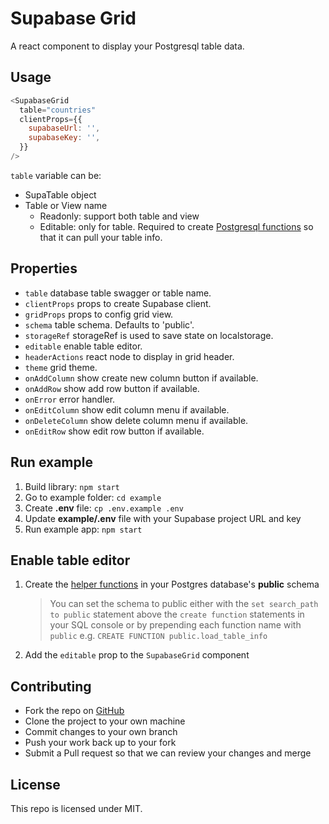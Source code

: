 # Supabase Grid

A react component to display your Postgresql table data.

## Usage

```js
<SupabaseGrid
  table="countries"
  clientProps={{
    supabaseUrl: '',
    supabaseKey: '',
  }}
/>
```

`table` variable can be:

- SupaTable object
- Table or View name
  - Readonly: support both table and view
  - Editable: only for table. Required to create [Postgresql functions](FUNCTIONS.md) so that it can pull your table info.

## Properties

- `table` database table swagger or table name.
- `clientProps` props to create Supabase client.
- `gridProps` props to config grid view.
- `schema` table schema. Defaults to 'public'.
- `storageRef` storageRef is used to save state on localstorage.
- `editable` enable table editor.
- `headerActions` react node to display in grid header.
- `theme` grid theme.
- `onAddColumn` show create new column button if available.
- `onAddRow` show add row button if available.
- `onError` error handler.
- `onEditColumn` show edit column menu if available.
- `onDeleteColumn` show delete column menu if available.
- `onEditRow` show edit row button if available.

## Run example

1. Build library: `npm start`
2. Go to example folder: `cd example`
3. Create **.env** file: `cp .env.example .env`
4. Update **example/.env** file with your Supabase project URL and key
5. Run example app: `npm start`

## Enable table editor

1. Create the [helper functions](https://github.com/supabase/grid/blob/develop/FUNCTIONS.md) in your Postgres database's **public** schema
   > You can set the schema to public either with the `set search_path to public` statement above the
   > `create function` statements in your SQL console or
   > by prepending each function name with `public` e.g. `CREATE FUNCTION public.load_table_info`
2. Add the `editable` prop to the `SupabaseGrid` component

## Contributing

- Fork the repo on [GitHub](https://github.com/supabase/grid)
- Clone the project to your own machine
- Commit changes to your own branch
- Push your work back up to your fork
- Submit a Pull request so that we can review your changes and merge

## License

This repo is licensed under MIT.

